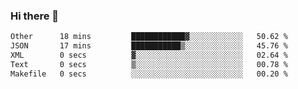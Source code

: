 ### Hi there 👋

<!--START_SECTION:waka-->

```txt
Other      18 mins         ████████████▓░░░░░░░░░░░░   50.62 %
JSON       17 mins         ███████████▒░░░░░░░░░░░░░   45.76 %
XML        0 secs          ▓░░░░░░░░░░░░░░░░░░░░░░░░   02.64 %
Text       0 secs          ▒░░░░░░░░░░░░░░░░░░░░░░░░   00.78 %
Makefile   0 secs          ░░░░░░░░░░░░░░░░░░░░░░░░░   00.20 %
```

<!--END_SECTION:waka-->

<!--
**jerry-shao/jerry-shao** is a ✨ _special_ ✨ repository because its `README.md` (this file) appears on your GitHub profile.

Here are some ideas to get you started:

- 🔭 I’m currently working on ...
- 🌱 I’m currently learning ...
- 👯 I’m looking to collaborate on ...
- 🤔 I’m looking for help with ...
- 💬 Ask me about ...
- 📫 How to reach me: ...
- 😄 Pronouns: ...
- ⚡ Fun fact: ...
-->
